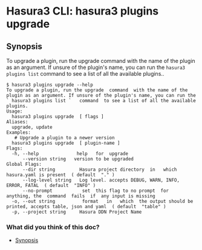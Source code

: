 # Hasura3 CLI: hasura3 plugins upgrade

## Synopsis​

To upgrade a plugin, run the upgrade command with the name of the plugin as an argument. If unsure of the plugin's name, you can run the `hasura3 plugins list` command to see a list of all the available plugins..

```
$ hasura3 plugins upgrade --help
To upgrade a plugin, run the upgrade  command  with the name of the plugin as an argument. If unsure of the plugin's name, you can run the  ` hasura3 plugins list `   command  to see a list of all the available plugins.
Usage:
  hasura3 plugins upgrade  [ flags ]
Aliases:
  upgrade, update
Examples:
   # Upgrade a plugin to a newer version
  hasura3 plugins upgrade  [ plugin-name ]
Flags:
  -h, --help              help   for  upgrade
      --version string   version to be upgraded
Global Flags:
      --dir string         Hasura project directory  in   which  hasura.yaml is present  ( default  "." )
      --log-level string   Log level. accepts DEBUG, WARN, INFO, ERROR, FATAL  ( default  "INFO" )
      --no-prompt           set  this flag to no prompt  for  anything, the  command  fails  if  any input is missing
  -o, --out string          format   in   which  the output should be printed, accepts table, json and yaml  ( default  "table" )
  -p, --project string     Hasura DDN Project Name
```

### What did you think of this doc?

- [ Synopsis ](https://hasura.io/docs/3.0/cli/commands/plugins-upgrade/#synopsis)
